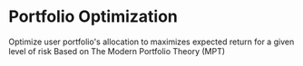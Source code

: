 # Portfolio Optimization
Optimize user portfolio's allocation to maximizes expected return for a given level of risk 
Based on The Modern Portfolio Theory (MPT)
